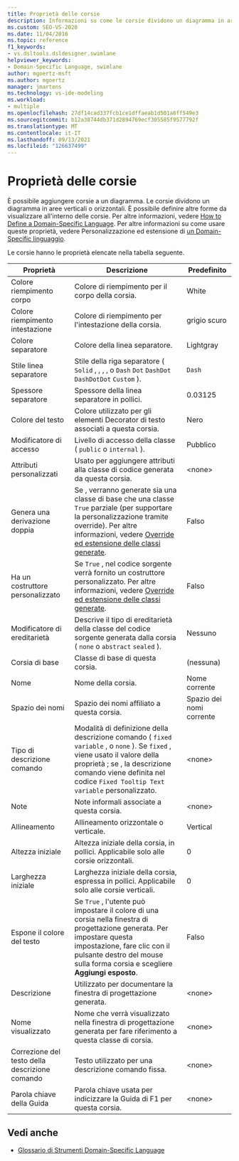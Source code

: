 ```yaml
---
title: Proprietà delle corsie
description: Informazioni su come le corsie dividono un diagramma in aree verticali o orizzontali e come è possibile definire altre forme da visualizzare all'interno delle corsie.
ms.custom: SEO-VS-2020
ms.date: 11/04/2016
ms.topic: reference
f1_keywords:
- vs.dsltools.dsldesigner.swimlane
helpviewer_keywords:
- Domain-Specific Language, swimlane
author: mgoertz-msft
ms.author: mgoertz
manager: jmartens
ms.technology: vs-ide-modeling
ms.workload:
- multiple
ms.openlocfilehash: 27df14cad337fcb1ce1dffaeab1d501a6ff549e3
ms.sourcegitcommit: b12a38744db371d2894769ecf305585f9577792f
ms.translationtype: MT
ms.contentlocale: it-IT
ms.lasthandoff: 09/13/2021
ms.locfileid: "126637499"
---
```

# <a name="properties-of-swimlanes"></a>Proprietà delle corsie
È possibile aggiungere corsie a un diagramma. Le corsie dividono un diagramma in aree verticali o orizzontali. È possibile definire altre forme da visualizzare all'interno delle corsie. Per altre informazioni, vedere [How to Define a Domain-Specific Language](../modeling/how-to-define-a-domain-specific-language.md). Per altre informazioni su come usare queste proprietà, vedere Personalizzazione ed estensione di [un Domain-Specific linguaggio](../modeling/customizing-and-extending-a-domain-specific-language.md).

 Le corsie hanno le proprietà elencate nella tabella seguente.

|Proprietà|Descrizione|Predefinito|
|-|-|-|
|Colore riempimento corpo|Colore di riempimento per il corpo della corsia.|White|
|Colore riempimento intestazione|Colore di riempimento per l'intestazione della corsia.|grigio scuro|
|Colore separatore|Colore della linea separatore.|Lightgray|
|Stile linea separatore|Stile della riga separatore ( `Solid` , , , , o `Dash` `Dot` `DashDot` `DashDotDot` `Custom` ).|`Dash`|
|Spessore separatore|Spessore della linea separatore in pollici.|0.03125|
|Colore del testo|Colore utilizzato per gli elementi Decorator di testo associati a questa corsia.|Nero|
|Modificatore di accesso|Livello di accesso della classe ( `public` o `internal` ).|Pubblico|
|Attributi personalizzati|Usato per aggiungere attributi alla classe di codice generata da questa corsia.|\<none>|
|Genera una derivazione doppia|Se , verranno generate sia una classe di base che una classe `True` parziale (per supportare la personalizzazione tramite override). Per altre informazioni, vedere [Override ed estensione delle classi generate](../modeling/overriding-and-extending-the-generated-classes.md).|Falso|
|Ha un costruttore personalizzato|Se `True` , nel codice sorgente verrà fornito un costruttore personalizzato. Per altre informazioni, vedere [Override ed estensione delle classi generate](../modeling/overriding-and-extending-the-generated-classes.md).|Falso|
|Modificatore di ereditarietà|Descrive il tipo di ereditarietà della classe del codice sorgente generata dalla corsia ( `none` o `abstract` `sealed` ).|Nessuno|
|Corsia di base|Classe di base di questa corsia.|(nessuna)|
|Nome|Nome della corsia.|Nome corrente|
|Spazio dei nomi|Spazio dei nomi affiliato a questa corsia.|Spazio dei nomi corrente|
|Tipo di descrizione comando|Modalità di definizione della descrizione comando ( `fixed` `variable` , o `none` ). Se `fixed` , viene usato il valore della proprietà ; se , la descrizione comando viene definita nel codice `Fixed Tooltip Text` `variable` personalizzato.|\<none>|
|Note|Note informali associate a questa corsia.|\<none>|
|Allineamento|Allineamento orizzontale o verticale.|Vertical|
|Altezza iniziale|Altezza iniziale della corsia, in pollici. Applicabile solo alle corsie orizzontali.|0|
|Larghezza iniziale|Larghezza iniziale della corsia, espressa in pollici. Applicabile solo alle corsie verticali.|0|
|Espone il colore del testo|Se `True` , l'utente può impostare il colore di una corsia nella finestra di progettazione generata. Per impostare questa impostazione, fare clic con il pulsante destro del mouse sulla forma corsia e scegliere **Aggiungi esposto**.|Falso|
|Descrizione|Utilizzato per documentare la finestra di progettazione generata.|\<none>|
|Nome visualizzato|Nome che verrà visualizzato nella finestra di progettazione generata per fare riferimento a questa classe di corsia.|\<none>|
|Correzione del testo della descrizione comando|Testo utilizzato per una descrizione comando fissa.|\<none>|
|Parola chiave della Guida|Parola chiave usata per indicizzare la Guida di F1 per questa corsia.|\<none>|

## <a name="see-also"></a>Vedi anche

- [Glossario di Strumenti Domain-Specific Language](/previous-versions/bb126564(v=vs.100))